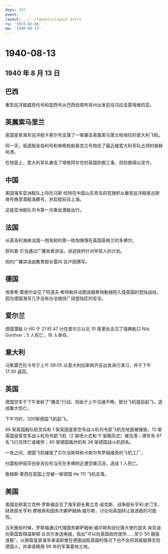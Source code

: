 ```yaml
---
days: 347
event: ''
layout: ../../layouts/Layout.astro
ru: '2023-02-06'
ww: '1940-08-13'
---
```


# 1940-08-13

## 1940 年 8 月 13 日

## 巴西

重型巡洋舰威奇托号和昆西号从巴西伯南布哥州出发前往乌拉圭蒙得维的亚。

## 英属索马里兰

英国皇家海军巡洋舰卡莱尔号击落了一架袭击英属索马里兰柏培拉的意大利飞机。

同一天，驱逐舰金伯利号和单桅帆船奥克兰号炮击了最近被意大利军队占领的谢赫哈港。

在地面上，意大利军队袭击了塔格阿尔甘的英国防御工事，但防御得以坚守。

## 中国

美国海军亚洲舰队上将托马斯·哈特在中国山东青岛将其旗帜从重型巡洋舰奥古斯塔号换至潜艇海豚号，并启程前往上海。

这是亚洲舰队司令第一次乘坐潜艇出行。

## 法国

从英吉利海峡法国一侧发射的第一枚炮弹落在英国英格兰的多佛尔。

菲利普·贝当通过广播发表讲话，讲述政府针对年轻人的计划。

他的广播讲话由教育部长雷内·吉卢因撰写。

## 德国

埃里希·雷德尔会见了阿道夫·希特勒并试图说服希特勒缩短入侵英国的登陆战线，因为德国海军几乎没有办法维持广阔登陆区的安全。

## 爱尔兰

德国潜艇 U-60 于 21 时 47 分在爱尔兰以北 10 英里处击沉了瑞典船只 Nils
Gorthon；5 人死亡，16 人幸存。

## 意大利

马焦雷巴拉卡号于上午 08:05 从意大利拉斯佩齐亚出发进行演习，并于下午
17:30 返回。

## 英国

德国空军于下午发射了"鹰击"行动，但由于上午沟通不畅，部分飞机提前起飞，造成重大伤亡。

下午15时，300架德国飞机起飞。

86 架英国舰队航空兵和 1 架英国皇家空军战斗机司令部飞机在地面被摧毁，13
架英国皇家空军战斗机司令部飞机（2 架喷火式和 11 架飓风式）被击落；德军有
87 名飞行员阵亡或被俘；40 架德国轰炸机和 36 架德国战斗机损失。

一夜之间，德国飞机摧毁了贝尔法斯特和卡斯尔布罗姆维奇的飞机工厂。

扫雷船伊丽莎白安吉拉号当天在多佛附近遭空袭沉没，造成 1 人死亡。

詹姆斯·莱西在英国上空被一架德国 He 111 飞机击落。

## 美国

美国总统富兰克林·罗斯福会见了海军部长弗兰克·诺克斯、战争部长亨利·史汀生、财政部长亨利·摩根索和国务次卿萨姆纳·威尔斯，讨论向英国转让驱逐舰的可能性。

当天晚些时候，罗斯福通过代理国务卿萨姆纳·威尔斯和驻伦敦大使约瑟夫·肯尼迪向英国首相温斯顿·丘吉尔发送电报，指出"可以向英国政府提供......至少
50
艘驱逐舰"，以换取皇家海军承诺即使在德国战胜英国的情况下也不会将其舰艇移交给德国人，并承诺租用
99 年的军事基地土地。